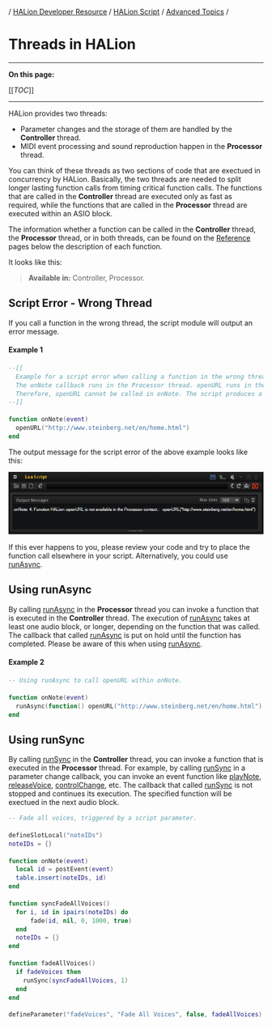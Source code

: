 / [HALion Developer Resource](../../HALion-Developer-Resource.md) / [HALion Script](./HALion-Script.md) / [Advanced Topics](./Advanced-Topics.md) /

# Threads in HALion

---

**On this page:**

[[_TOC_]]

---

HALion provides two threads:

* Parameter changes and the storage of them are handled by the **Controller** thread.
* MIDI event processing and sound reproduction happen in the **Processor** thread.

You can think of these threads as two sections of code that are exectued in concurrency by HALion. Basically, the two threads are needed to split longer lasting function calls from timing critical function calls. The functions that are called in the **Controller** thread are executed only as fast as required, while the functions that are called in the **Processor** thread are executed within an ASIO block.

The information whether a function can be called in the **Controller** thread, the **Processor** thread, or in both threads, can be found on the [Reference](./Reference.md) pages below the description of each function.

It looks like this:

>**Available in:** Controller, Processor.

## Script Error - Wrong Thread

If you call a function in the wrong thread, the script module will output an error message.

#### Example 1

```lua
--[[
  Example for a script error when calling a function in the wrong thread.
  The onNote callback runs in the Processor thread. openURL runs in the Controller thread.
  Therefore, openURL cannot be called in onNote. The script produces a script error when playing a note.
--]]
 
function onNote(event)     
  openURL("http://www.steinberg.net/en/home.html")
end
```
The output message for the script error of the above example looks like this:

![Script error - Wrong Thread](../images/Script-Error-Wrong-Thread.PNG)

If this ever happens to you, please review your code and try to place the function call elsewhere in your script. Alternatively, you could use [runAsync](./runAsync.md).

## Using runAsync

By calling [runAsync](./runAsync.md) in the **Processor** thread you can invoke a function that is executed in the **Controller** thread. The execution of [runAsync](./runAsync.md) takes at least one audio block, or longer, depending on the function that was called. The callback that called [runAsync](./runAsync.md) is put on hold until the function has completed. Please be aware of this when using [runAsync](./runAsync.md).

#### Example 2

```lua
-- Using runAsync to call openURL within onNote.
 
function onNote(event)
  runAsync(function() openURL("http://www.steinberg.net/en/home.html") end)
end
```

## Using runSync

By calling [runSync](./runSync.md) in the **Controller** thread, you can invoke a function that is executed in the **Processor** thread. For example, by calling [runSync](./runSync.md) in a parameter change callback, you can invoke an event function like [playNote](./playNote.md), [releaseVoice](./releaseVoice.md), [controlChange](./controlChange.md), etc. The callback that called [runSync](./runSync.md) is not stopped and continues its execution. The specified function will be exectued in the next audio block.

```lua
-- Fade all voices, triggered by a script parameter.

defineSlotLocal("noteIDs")
noteIDs = {}
  
function onNote(event)
  local id = postEvent(event)
  table.insert(noteIDs, id)
end
  
function syncFadeAllVoices()
  for i, id in ipairs(noteIDs) do
      fade(id, nil, 0, 1000, true)
  end
  noteIDs = {}
end
  
function fadeAllVoices()
  if fadeVoices then
    runSync(syncFadeAllVoices, 1)
  end
end
  
defineParameter("fadeVoices", "Fade All Voices", false, fadeAllVoices)
```
